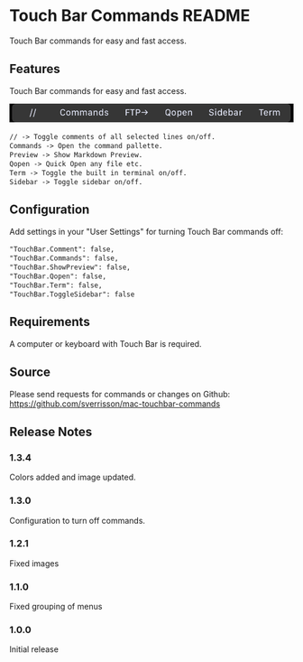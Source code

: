 # Touch Bar Commands README

Touch Bar commands for easy and fast access.

## Features

Touch Bar commands for easy and fast access. 

![Touch Bar with commands](https://github.com/sverrisson/mac-touchbar-commands/blob/master/src/images/TouchBarCommands.png?raw=true "Touch Bar with commands")

```
// -> Toggle comments of all selected lines on/off.
Commands -> Open the command pallette.
Preview -> Show Markdown Preview.
Qopen -> Quick Open any file etc.
Term -> Toggle the built in terminal on/off.
Sidebar -> Toggle sidebar on/off.
```

## Configuration

Add settings in your "User Settings" for turning Touch Bar commands off:
```
"TouchBar.Comment": false,
"TouchBar.Commands": false,
"TouchBar.ShowPreview": false,
"TouchBar.Qopen": false,
"TouchBar.Term": false,
"TouchBar.ToggleSidebar": false
```

## Requirements

A computer or keyboard with Touch Bar is required.

## Source

Please send requests for commands or changes on Github: https://github.com/sverrisson/mac-touchbar-commands

## Release Notes

### 1.3.4

Colors added and image updated.

### 1.3.0

Configuration to turn off commands.

### 1.2.1

Fixed images

### 1.1.0

Fixed grouping of menus

### 1.0.0

Initial release
